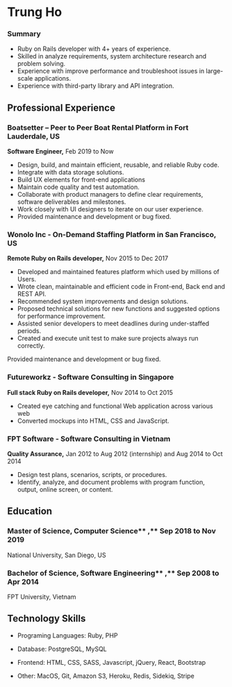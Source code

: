 
Trung Ho
===

### Summary

- Ruby on Rails developer with 4+ years of experience.
- Skilled in analyze requirements, system architecture research and problem solving.
- Experience with improve performance and troubleshoot issues in large-scale applications.
- Experience with third-party library and API integration.

## Professional Experience

### **Boatsetter**  **–**  **Peer to Peer Boat Rental Platform in Fort Lauderdale, US**

**Software Engineer,** Feb 2019 to Now

- Design, build, and maintain efficient, reusable, and reliable Ruby code.
- Integrate with data storage solutions.
- Build UX elements for front-end applications
- Maintain code quality and test automation.
- Collaborate with product managers to define clear requirements, software deliverables and milestones.
- Work closely with UI designers to iterate on our user experience.
- Provided maintenance and development or bug fixed.


### **Wonolo Inc**  **-**  **On-Demand Staffing Platform in San Francisco, US**

**Remote Ruby on Rails developer,** Nov 2015 to Dec 2017

- Developed and maintained features platform which used by millions of Users.
- Wrote clean, maintainable and efficient code in Front-end, Back end and REST API.
- Recommended system improvements and design solutions.
- Proposed technical solutions for new functions and suggested options for performance improvement.
- Assisted senior developers to meet deadlines during under-staffed periods.
- Created and execute unit test to make sure projects always run correctly.

Provided maintenance and development or bug fixed.

### **Futureworkz**  **-**  **Software Consulting in Singapore**

**Full stack Ruby on Rails developer,** Nov 2014 to Oct 2015

- Created eye catching and functional Web application across various web
- Converted mockups into HTML, CSS and JavaScript.

### **FPT Software - Software Consulting in Vietnam**

**Quality Assurance,** Jan 2012 to Aug 2012 (internship) and Aug 2014 to Oct 2014

- Design test plans, scenarios, scripts, or procedures.
- Identify, analyze, and document problems with program function, output, online screen, or content.

## Education

### **Master of Science, Computer Science**** ,** Sep 2018 to Nov 2019

National University, San Diego, US

### **Bachelor of Science, Software Engineering**** ,** Sep 2008 to Apr 2014

FPT University, Vietnam

## Technology Skills

- Programing Languages: Ruby, PHP

- Database: PostgreSQL, MySQL

- Frontend: HTML, CSS, SASS, Javascript, jQuery, React, Bootstrap

- Other: MacOS, Git, Amazon S3, Heroku, Redis, Sidekiq, Stripe
